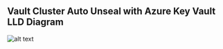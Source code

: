 ## Vault Cluster Auto Unseal with Azure Key Vault LLD Diagram

![alt text](./images/az-kv-vault-auto-unseal-no-click-ops.png)